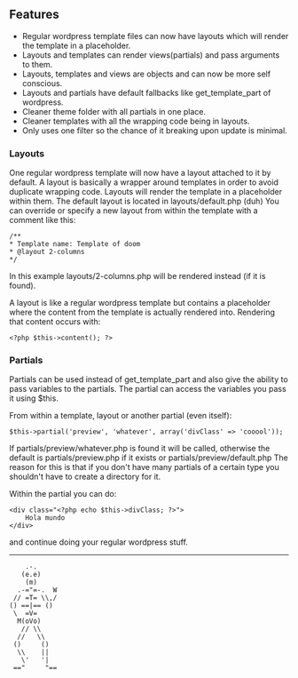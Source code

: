 Features
--------
* Regular wordpress template files can now have layouts which will render the template in a placeholder.
* Layouts and templates can render views(partials) and pass arguments to them.
* Layouts, templates and views are objects and can now be more self conscious.
* Layouts and partials have default fallbacks like get_template_part of wordpress.
* Cleaner theme folder with all partials in one place.
* Cleaner templates with all the wrapping code being in layouts.
* Only uses one filter so the chance of it breaking upon update is minimal.

### Layouts
One regular wordpress template will now have a layout attached to it by default.
A layout is basically a wrapper around templates in order to avoid duplicate wrapping code.
Layouts will render the template in a placeholder within them.
The default layout is located in layouts/default.php (duh)
You can override or specify a new layout from within the template with a comment like this:

    /**
    * Template name: Template of doom
    * @layout 2-columns
    */
In this example layouts/2-columns.php will be rendered instead (if it is found).

A layout is like a regular wordpress template but contains a placeholder where the content
from the template is actually rendered into. Rendering that content occurs with:

    <?php $this->content(); ?>


### Partials
Partials can be used instead of get_template_part and also give the ability
to pass variables to the partials. The partial can access the variables you pass it using $this.

From within a template, layout or another partial (even itself):

    $this->partial('preview', 'whatever', array('divClass' => 'cooool'));


If partials/preview/whatever.php is found it will be called,
otherwise the default is partials/preview.php if it exists or partials/preview/default.php
The reason for this is that if you don't have many partials of a certain type you shouldn't
have to create a directory for it.

Within the partial you can do:

    <div class="<?php echo $this->divClass; ?>">
        Hola mundo
    </div>
    
and continue doing your regular wordpress stuff.

--------
        .-.
       (e.e)
        (m)
      .-="=-.  W
     // =T= \\,/
    () ==|== ()
     \  =V=
      M(oVo)
       // \\
      //   \\
     ()     ()
      \\    ||
       \'   '|
     =="     "==